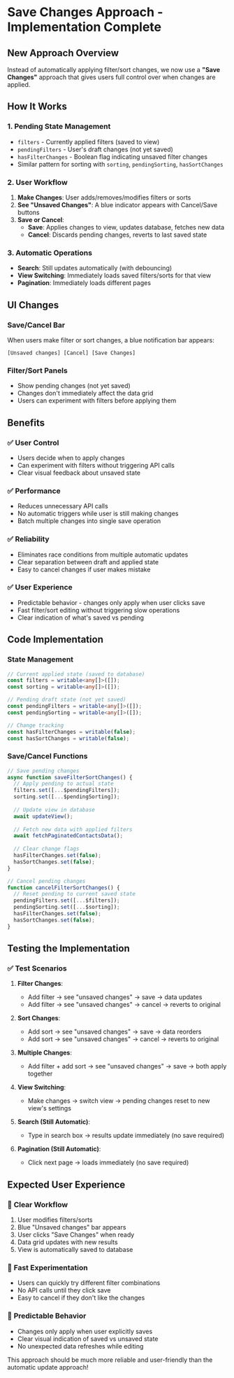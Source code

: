 # Save Changes Approach - Implementation Complete

## New Approach Overview

Instead of automatically applying filter/sort changes, we now use a **"Save Changes"** approach that gives users full control over when changes are applied.

## How It Works

### 1. **Pending State Management**
- `filters` - Currently applied filters (saved to view)
- `pendingFilters` - User's draft changes (not yet saved)
- `hasFilterChanges` - Boolean flag indicating unsaved filter changes
- Similar pattern for sorting with `sorting`, `pendingSorting`, `hasSortChanges`

### 2. **User Workflow**
1. **Make Changes**: User adds/removes/modifies filters or sorts
2. **See "Unsaved Changes"**: A blue indicator appears with Cancel/Save buttons
3. **Save or Cancel**:
   - **Save**: Applies changes to view, updates database, fetches new data
   - **Cancel**: Discards pending changes, reverts to last saved state

### 3. **Automatic Operations**
- **Search**: Still updates automatically (with debouncing)
- **View Switching**: Immediately loads saved filters/sorts for that view
- **Pagination**: Immediately loads different pages

## UI Changes

### Save/Cancel Bar
When users make filter or sort changes, a blue notification bar appears:

```
[Unsaved changes] [Cancel] [Save Changes]
```

### Filter/Sort Panels
- Show pending changes (not yet saved)
- Changes don't immediately affect the data grid
- Users can experiment with filters before applying them

## Benefits

### ✅ **User Control**
- Users decide when to apply changes
- Can experiment with filters without triggering API calls
- Clear visual feedback about unsaved state

### ✅ **Performance**
- Reduces unnecessary API calls
- No automatic triggers while user is still making changes
- Batch multiple changes into single save operation

### ✅ **Reliability** 
- Eliminates race conditions from multiple automatic updates
- Clear separation between draft and applied state
- Easy to cancel changes if user makes mistake

### ✅ **User Experience**
- Predictable behavior - changes only apply when user clicks save
- Fast filter/sort editing without triggering slow operations
- Clear indication of what's saved vs pending

## Code Implementation

### State Management
```typescript
// Current applied state (saved to database)
const filters = writable<any[]>([]);
const sorting = writable<any[]>([]);

// Pending draft state (not yet saved)
const pendingFilters = writable<any[]>([]);
const pendingSorting = writable<any[]>([]);

// Change tracking
const hasFilterChanges = writable(false);
const hasSortChanges = writable(false);
```

### Save/Cancel Functions
```typescript
// Save pending changes
async function saveFilterSortChanges() {
  // Apply pending to actual state
  filters.set([...$pendingFilters]);
  sorting.set([...$pendingSorting]);
  
  // Update view in database
  await updateView();
  
  // Fetch new data with applied filters
  await fetchPaginatedContactsData();
  
  // Clear change flags
  hasFilterChanges.set(false);
  hasSortChanges.set(false);
}

// Cancel pending changes
function cancelFilterSortChanges() {
  // Reset pending to current saved state
  pendingFilters.set([...$filters]);
  pendingSorting.set([...$sorting]);
  hasFilterChanges.set(false);
  hasSortChanges.set(false);
}
```

## Testing the Implementation

### ✅ **Test Scenarios**

1. **Filter Changes**:
   - Add filter → see "unsaved changes" → save → data updates
   - Add filter → see "unsaved changes" → cancel → reverts to original

2. **Sort Changes**:
   - Add sort → see "unsaved changes" → save → data reorders
   - Add sort → see "unsaved changes" → cancel → reverts to original

3. **Multiple Changes**:
   - Add filter + add sort → see "unsaved changes" → save → both apply together

4. **View Switching**:
   - Make changes → switch view → pending changes reset to new view's settings

5. **Search (Still Automatic)**:
   - Type in search box → results update immediately (no save required)

6. **Pagination (Still Automatic)**:
   - Click next page → loads immediately (no save required)

## Expected User Experience

### 🎯 **Clear Workflow**
1. User modifies filters/sorts
2. Blue "Unsaved changes" bar appears
3. User clicks "Save Changes" when ready
4. Data grid updates with new results
5. View is automatically saved to database

### 🎯 **Fast Experimentation** 
- Users can quickly try different filter combinations
- No API calls until they click save
- Easy to cancel if they don't like the changes

### 🎯 **Predictable Behavior**
- Changes only apply when user explicitly saves
- Clear visual indication of saved vs unsaved state
- No unexpected data refreshes while editing

This approach should be much more reliable and user-friendly than the automatic update approach!
